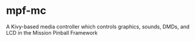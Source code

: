 # mpf-mc
A Kivy-based media controller which controls graphics, sounds, DMDs, and LCD in the Mission Pinball Framework
